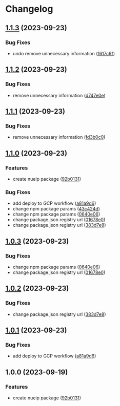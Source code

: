 # Changelog

## [1.1.3](https://github.com/lynntuuu/nueip-npm/compare/v1.1.2...v1.1.3) (2023-09-23)


### Bug Fixes

* undo remove unnecessary information ([f617c9f](https://github.com/lynntuuu/nueip-npm/commit/f617c9f62e85fedd48e4e72f8a44dcaa462eef6b))

## [1.1.2](https://github.com/lynntuuu/nueip-npm/compare/v1.1.1...v1.1.2) (2023-09-23)


### Bug Fixes

* remove unnecessary information ([d747e0e](https://github.com/lynntuuu/nueip-npm/commit/d747e0e8cd911e3f60d7ff7ae859793251408af6))

## [1.1.1](https://github.com/lynntuuu/nueip-npm/compare/v1.1.0...v1.1.1) (2023-09-23)


### Bug Fixes

* remove unnecessary information ([fd3b0c0](https://github.com/lynntuuu/nueip-npm/commit/fd3b0c0d49ab8d2d2e93a898761426bbca6ef0c2))

## [1.1.0](https://github.com/lynntuuu/nueip-npm/compare/v1.0.3...v1.1.0) (2023-09-23)


### Features

* create nueip package ([92b0131](https://github.com/lynntuuu/nueip-npm/commit/92b0131abbb27d4e924d448e9713725ea9452969))


### Bug Fixes

* add deploy to GCP workflow ([a81a9d6](https://github.com/lynntuuu/nueip-npm/commit/a81a9d64ebae089ca1f1bfd3721c11caa328243e))
* change npm package params ([43c424d](https://github.com/lynntuuu/nueip-npm/commit/43c424df0a59079b4c2368c360e6c4c032337546))
* change npm package params ([0640e06](https://github.com/lynntuuu/nueip-npm/commit/0640e06581163381447e393826fe9f90205f219d))
* change package.json registry url ([01678e0](https://github.com/lynntuuu/nueip-npm/commit/01678e0337569c23c11a0f313fd3aaf0af00f05a))
* change package.json registry url ([383d7e8](https://github.com/lynntuuu/nueip-npm/commit/383d7e819db10a45779c89822eac307716a0f7cf))

## [1.0.3](https://github.com/lynntuuu/nueip-npm/compare/v1.0.2...v1.0.3) (2023-09-23)


### Bug Fixes

* change npm package params ([0640e06](https://github.com/lynntuuu/nueip-npm/commit/0640e06581163381447e393826fe9f90205f219d))
* change package.json registry url ([01678e0](https://github.com/lynntuuu/nueip-npm/commit/01678e0337569c23c11a0f313fd3aaf0af00f05a))

## [1.0.2](https://github.com/lynntuuu/nueip-npm/compare/v1.0.1...v1.0.2) (2023-09-23)


### Bug Fixes

* change package.json registry url ([383d7e8](https://github.com/lynntuuu/nueip-npm/commit/383d7e819db10a45779c89822eac307716a0f7cf))

## [1.0.1](https://github.com/lynntuuu/nueip-npm/compare/v1.0.0...v1.0.1) (2023-09-23)


### Bug Fixes

* add deploy to GCP workflow ([a81a9d6](https://github.com/lynntuuu/nueip-npm/commit/a81a9d64ebae089ca1f1bfd3721c11caa328243e))

## 1.0.0 (2023-09-19)


### Features

* create nueip package ([92b0131](https://github.com/lynntuuu/nueip-npm/commit/92b0131abbb27d4e924d448e9713725ea9452969))
